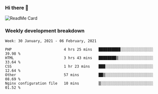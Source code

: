 ### Hi there 👋

<!--
**itzcy/itzcy** is a ✨ _special_ ✨ repository because its `README.md` (this file) appears on your GitHub profile.

Here are some ideas to get you started:

- 🔭 I’m currently working on ...
- 🌱 I’m currently learning ...
- 👯 I’m looking to collaborate on ...
- 🤔 I’m looking for help with ...
- 💬 Ask me about ...
- 📫 How to reach me: ...
- 😄 Pronouns: ...
- ⚡ Fun fact: ...
-->
![ReadMe Card](https://github-readme-stats.vercel.app/api?username=itzcy&show_icons=true&title_color=2d3198&icon_color=797cb8&text_color=24292e&bg_color=f6f8fa)

### Weekly development breakdown
<!--START_SECTION:waka-->
```text
Week: 30 January, 2021 - 06 February, 2021

PHP                        4 hrs 25 mins   ██████████░░░░░░░░░░░░░░░   39.98 % 
HTML                       3 hrs 43 mins   ████████▒░░░░░░░░░░░░░░░░   33.64 % 
CSS                        1 hr 23 mins    ███░░░░░░░░░░░░░░░░░░░░░░   12.64 % 
Other                      57 mins         ██▒░░░░░░░░░░░░░░░░░░░░░░   08.69 % 
Nginx configuration file   10 mins         ▒░░░░░░░░░░░░░░░░░░░░░░░░   01.52 % 
```
<!--END_SECTION:waka-->
